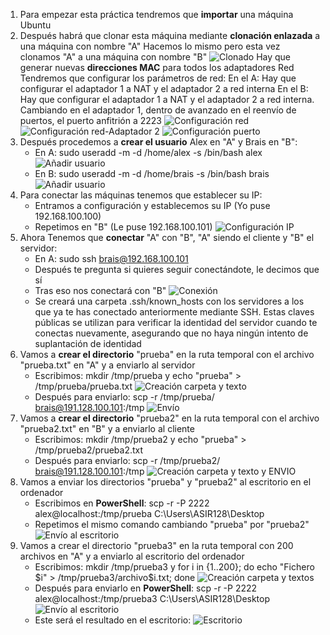 1. Para empezar esta práctica tendremos que **importar** una máquina Ubuntu
2. Después habrá que clonar esta máquina mediante **clonación enlazada** a una máquina con nombre "A"
Hacemos lo mismo pero esta vez clonamos "A" a una máquina con nombre "B"
    ![Clonado](https://github.com/Brskex/TareasFH/blob/main/tarea_SSH_SCP/imagenes/CLON.png)
Hay que generar nuevas **direcciones MAC** para todos los adaptadores Red
Tendremos que configurar los parámetros de red:
    En el A: Hay que configurar el adaptador 1 a NAT y el adaptador 2 a red interna
    En el B: Hay que configurar el adaptador 1 a NAT y el adaptador 2 a red interna. Cambiando en el adaptador 1, dentro de avanzado en el reenvío de puertos, el puerto anfitrión a 2223
    ![Configuración red](https://github.com/Brskex/TareasFH/blob/main/tarea_SSH_SCP/imagenes/RED.png)
    ![Configuración red-Adaptador 2](https://github.com/Brskex/TareasFH/blob/main/tarea_SSH_SCP/imagenes/RED2.png)
    ![Configuración puerto](https://github.com/Brskex/TareasFH/blob/main/tarea_SSH_SCP/imagenes/PUERTO.png)
3. Después procedemos a **crear el usuario** Alex en "A" y Brais en "B":
    - En A: sudo useradd -m -d /home/alex -s /bin/bash alex
    ![Añadir usuario](https://github.com/Brskex/TareasFH/blob/main/tarea_SSH_SCP/imagenes/ALEX.png) 
    - En B: sudo useradd -m -d /home/brais -s /bin/bash brais 
    ![Añadir usuario](https://github.com/Brskex/TareasFH/blob/main/tarea_SSH_SCP/imagenes/BRAIS.png) 
4. Para conectar las máquinas tenemos que establecer su IP:
    - Entramos a configuración y establecemos su IP (Yo puse 192.168.100.100)
    - Repetimos en "B" (Le puse 192.168.100.101)
    ![Configuración IP](https://github.com/Brskex/TareasFH/blob/main/tarea_SSH_SCP/imagenes/IP.png) 
4. Ahora Tenemos que **conectar** "A" con "B", "A" siendo el cliente y "B" el servidor:
    - En A: sudo ssh brais@192.168.100.101
    - Después te pregunta si quieres seguir conectándote, le decimos que sí
    - Tras eso nos conectará con "B"
    ![Conexión](https://github.com/Brskex/TareasFH/blob/main/tarea_SSH_SCP/imagenes/CONEXIÓN.png) 
    - Se creará una carpeta .ssh/known_hosts con los servidores a los que ya te has conectado anteriormente mediante SSH. Estas claves públicas se utilizan para verificar la identidad del servidor cuando te conectas nuevamente, asegurando que no haya ningún intento de suplantación de identidad
5.  Vamos a **crear el directorio** "prueba" en la ruta temporal con el archivo "prueba.txt" en "A" y a enviarlo al servidor
    - Escribimos: mkdir /tmp/prueba y echo "prueba" > /tmp/prueba/prueba.txt
    ![Creación carpeta y texto](https://github.com/Brskex/TareasFH/blob/main/tarea_SSH_SCP/imagenes/PRUEBA.png) 
    - Después para enviarlo: scp -r /tmp/prueba/ brais@191.128.100.101:/tmp
    ![Envío](https://github.com/Brskex/TareasFH/blob/main/tarea_SSH_SCP/imagenes/ENVIO-PRUEBA.png)
6.  Vamos a **crear el directorio** "prueba2" en la ruta temporal con el archivo "prueba2.txt" en "B" y a enviarlo al cliente
    - Escribimos: mkdir /tmp/prueba2 y echo "prueba" > /tmp/prueba2/prueba2.txt
    - Después para enviarlo: scp -r /tmp/prueba2/ brais@191.128.100.101:/tmp
    ![Creación carpeta y texto y ENVIO](https://github.com/Brskex/TareasFH/blob/main/tarea_SSH_SCP/imagenes/PRUEBA2-Y-ENVIO.png)
7.  Vamos a enviar los directorios "prueba" y "prueba2" al escritorio en el ordenador
    - Escribimos en **PowerShell**: scp -r -P 2222 alex@localhost:/tmp/prueba C:\Users\ASIR128\Desktop
    - Repetimos el mismo comando cambiando "prueba" por "prueba2"
    ![Envío al escritorio](https://github.com/Brskex/TareasFH/blob/main/tarea_SSH_SCP/imagenes/PRUEBA1-2-ESCRITORIO.png)
8.  Vamos a crear el directorio "prueba3" en la ruta temporal con 200 archivos en "A" y a enviarlo al escritorio del ordenador
    - Escribimos: mkdir /tmp/prueba3 y for i in {1..200}; do echo "Fichero $i" > /tmp/prueba3/archivo$i.txt; done
    ![Creación carpeta y textos](https://github.com/Brskex/TareasFH/blob/main/tarea_SSH_SCP/imagenes/PRUEBA3.png)
    - Después para enviarlo en **PowerShell**: scp -r -P 2222 alex@localhost:/tmp/prueba3 C:\Users\ASIR128\Desktop
    ![Envío al escritorio](https://github.com/Brskex/TareasFH/blob/main/tarea_SSH_SCP/imagenes/PRUEBA3-ESCRITORIO.png)
    - Este será el resultado en el escritorio:
    ![Escritorio](https://github.com/Brskex/TareasFH/blob/main/tarea_SSH_SCP/imagenes/ESCRITORIO-TODO.png)
